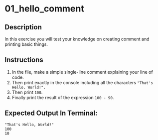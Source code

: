 # 01_hello_comment

## Description
In this exercise you will test your knowledge on creating comment and printing basic things.

## Instructions
1.	In the file, make a simple single-line comment explaining your line of code.
2.	Then print exactly in the console including all the characters `"That's Hello, World!".`
3.	Then print `100`.
4.	Finally print the result of the expression `100 - 90`.

## Expected Output In Terminal:
```text
"That's Hello, World!"
100
10
```

